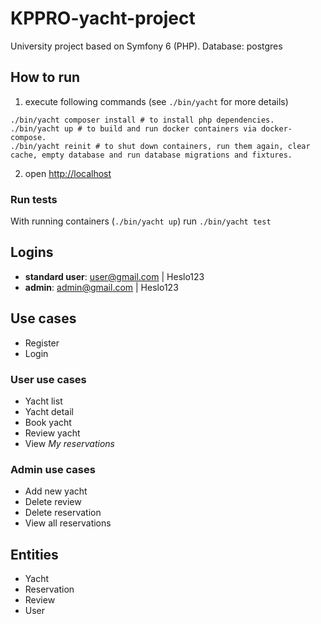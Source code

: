 
# KPPRO-yacht-project

University project based on Symfony 6 (PHP).
Database: postgres

## How to run

1. execute following commands (see `./bin/yacht` for more details)
```shell
./bin/yacht composer install # to install php dependencies.
./bin/yacht up # to build and run docker containers via docker-compose.
./bin/yacht reinit # to shut down containers, run them again, clear cache, empty database and run database migrations and fixtures.
```
2. open [http://localhost]()

### Run tests
With running containers (`./bin/yacht up`) run `./bin/yacht test`

## Logins

 - **standard user**: user@gmail.com | Heslo123
 - **admin**: admin@gmail.com | Heslo123 

## Use cases

 - Register
 - Login

### User use cases
 - Yacht list
 - Yacht detail
 - Book yacht
 - Review yacht
 - View *My reservations*

### Admin use cases
 - Add new yacht
 - Delete review
 - Delete reservation
 - View all reservations

## Entities

 - Yacht
 - Reservation
 - Review
 - User
